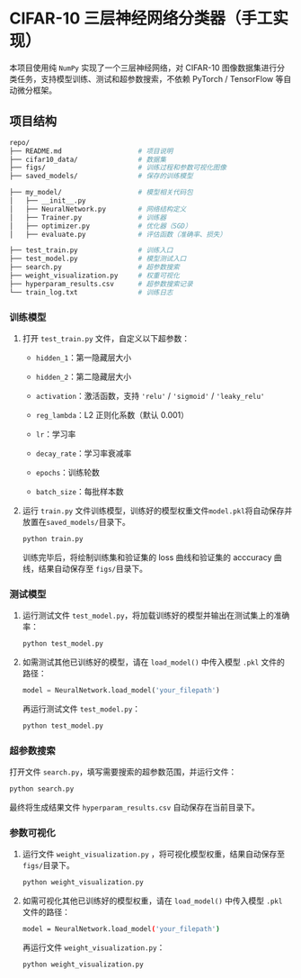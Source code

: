 # CIFAR-10 三层神经网络分类器（手工实现）

本项目使用纯 `NumPy` 实现了一个三层神经网络，对 CIFAR-10 图像数据集进行分类任务，支持模型训练、测试和超参数搜索，不依赖 PyTorch / TensorFlow 等自动微分框架。



## 项目结构

```bash
repo/
├── README.md                   # 项目说明
├── cifar10_data/               # 数据集
├── figs/                       # 训练过程和参数可视化图像
├── saved_models/               # 保存的训练模型

├── my_model/                   # 模型相关代码包
│   ├── __init__.py
│   ├── NeuralNetwork.py        # 网络结构定义
│   ├── Trainer.py              # 训练器
│   ├── optimizer.py            # 优化器（SGD）
│   ├── evaluate.py             # 评估函数（准确率、损失）

├── test_train.py               # 训练入口
├── test_model.py               # 模型测试入口
├── search.py                   # 超参数搜索
├── weight_visualization.py     # 权重可视化
├── hyperparam_results.csv      # 超参数搜索记录
└── train_log.txt               # 训练日志
```



### 训练模型

1. 打开 `test_train.py` 文件，自定义以下超参数：

   - `hidden_1`：第一隐藏层大小

   - `hidden_2`：第二隐藏层大小

   - `activation`：激活函数，支持 `'relu'` / `'sigmoid'` / `'leaky_relu'`

   - `reg_lambda`：L2 正则化系数（默认 0.001）

   - `lr`：学习率

   - `decay_rate`：学习率衰减率

   - `epochs`：训练轮数

   - `batch_size`：每批样本数

     

2. 运行 `train.py` 文件训练模型，训练好的模型权重文件`model.pkl`将自动保存并放置在`saved_models/`目录下。

   ```bash
   python train.py
   ```

   训练完毕后，将绘制训练集和验证集的 loss 曲线和验证集的 acccuracy 曲线，结果自动保存至 `figs/`目录下。
   
   

### 测试模型

1. 运行测试文件 `test_model.py`，将加载训练好的模型并输出在测试集上的准确率：

   ```bash
   python test_model.py
   ```


2. 如需测试其他已训练好的模型，请在 `load_model()` 中传入模型 `.pkl` 文件的路径：

   ```python
   model = NeuralNetwork.load_model('your_filepath')
   ```
   再运行测试文件 `test_model.py`：
   ```bash
   python test_model.py
   ```


### 超参数搜索

打开文件 `search.py`，填写需要搜索的超参数范围，并运行文件：

```bash
python search.py
```

最终将生成结果文件 `hyperparam_results.csv` 自动保存在当前目录下。



### 参数可视化

1. 运行文件 `weight_visualization.py` ，将可视化模型权重，结果自动保存至 `figs/`目录下。

   ```bash
   python weight_visualization.py
   ```

2. 如需可视化其他已训练好的模型权重，请在 `load_model()` 中传入模型 `.pkl` 文件的路径：

   ```bash
   model = NeuralNetwork.load_model('your_filepath')
   ```

   再运行文件 `weight_visualization.py`：

   ```bash
   python weight_visualization.py
   ```















































